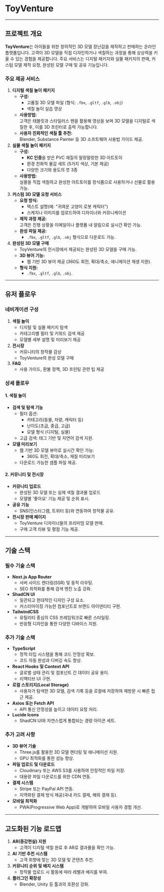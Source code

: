 # ToyVenture
---
## 프로젝트 개요
**ToyVenture**는 아이들을 위한 창의적인 3D 모델 장난감을 제작하고 판매하는 온라인 플랫폼입니다. 고객이 3D 모델을 직접 디자인하거나 색칠하는 과정을 통해 상상력을 키울 수 있는 경험을 제공합니다. 주요 서비스는 디지털 패키지와 실물 패키지의 판매, 커스텀 모델 제작 요청, 완성된 모델 구매 및 공유 기능입니다.
### 주요 제공 서비스
1. **디지털 색칠 놀이 패키지**
    - **구성:**
        - 고품질 3D 모델 파일 (형식: `.fbx`, `.gltf`, `.glb`, `.obj`)
        - 색칠 놀이 실습 영상
    - **사용방법:**  
        고객은 태블릿과 스타일러스 팬을 활용해 영상을 보며 3D 모델을 디지털로 색칠한 후, 이를 3D 프린터로 출력 가능합니다.
    - **사용자 친화적인 색칠 툴 추천:**  
        Blender, Substance Painter 등 3D 소프트웨어 사용법 가이드 제공.
2. **실물 색칠 놀이 패키지**
    - **구성:**
        - **KC 인증**을 받은 PVC 재질의 말랑말랑한 3D 아트토이
        - 환경 친화적 물감 세트 (5가지 색상, 기본 제공)
        - 다양한 크기와 용도의 붓 3종
    - **사용방법:**  
        실물을 직접 색칠하고 완성한 아트토이를 장식품으로 사용하거나 선물로 활용 가능.
3. **커스텀 3D 모델 요청 서비스**
    - **요청 방식:**
        - 텍스트 설명(예: "귀여운 고양이 로봇 캐릭터")
        - 스케치나 이미지를 업로드하여 디자이너와 커뮤니케이션
    - **제작 과정 제공:**  
        고객은 진행 상황을 이메일이나 플랫폼 내 알림으로 실시간 확인 가능.
    - **완성 파일 제공:**
        - `.fbx`, `.gltf`, `.glb`, `.obj` 형식으로 다운로드 가능.
4. **완성된 3D 모델 구매**
    - ToyVenture의 전시장에서 제공되는 완성된 3D 모델을 구매 가능.
    - **3D 뷰어 기능:**
        - 웹 기반 3D 뷰어 제공 (360도 회전, 확대/축소, 애니메이션 재생 지원).
    - **형식 지원:**
        - `.fbx`, `.gltf`, `.glb`, `.obj`.

---
## 유저 플로우
### 네비게이션 구성
1. **색칠 놀이**
    - 디지털 및 실물 패키지 탐색
    - 카테고리별 필터 및 키워드 검색 제공
    - 모델별 세부 설명 및 미리보기 제공
2. **전시장**
    - 커뮤니티의 창작물 감상
    - ToyVenture의 완성 모델 구매
3. **FAQ**
    - 사용 가이드, 환불 정책, 3D 프린팅 관련 팁 제공
### 상세 플로우
#### 1. 색칠 놀이
- **검색 및 탐색 기능**
    - 필터 옵션:
        - 카테고리(동물, 차량, 캐릭터 등)
        - 난이도(초급, 중급, 고급)
        - 모델 형식 (디지털, 실물)
    - 고급 검색: 태그 기반 및 자연어 검색 지원.
- **모델 미리보기**
    - 웹 기반 3D 모델 뷰어로 실시간 확인 가능:
        - 360도 회전, 확대/축소, 재질 미리보기
    - 다운로드 가능한 샘플 파일 제공.
#### 2. 커뮤니티 및 전시장
- **커뮤니티 업로드**
    - 완성된 3D 모델 또는 실제 색칠 결과물 업로드
    - 모델별 '좋아요' 기능 제공 및 순위 표시.
- **공유 기능**
    - SNS(인스타그램, 트위터 등)와 연동하여 창작물 공유.
- **전시장 판매 페이지**
    - ToyVenture 디자이너들의 프리미엄 모델 판매.
    - 구매 고객 리뷰 및 평점 기능 제공.
---
## 기술 스택
### 필수 기술 스택
- **Next.js App Router**
    - 서버 사이드 렌더링(SSR) 및 동적 라우팅.
    - SEO 최적화를 통해 검색 엔진 노출 강화.
- **ShadCN UI**
    - 일관되고 현대적인 디자인 구성 요소.
    - 커스터마이징 가능한 컴포넌트로 브랜드 아이덴티티 구현.
- **TailwindCSS**
    - 유틸리티 중심의 CSS 프레임워크로 빠른 스타일링.
    - 반응형 디자인을 통한 다양한 디바이스 지원.
### 추가 기술 스택
- **TypeScript**
    - 정적 타입 시스템을 통해 코드 안정성 확보.
    - 코드 자동 완성과 디버깅 속도 향상.
- **React Hooks 및 Context API**
    - 글로벌 상태 관리 및 컴포넌트 간 데이터 공유 용이.
    - 리액티브 UI 구현.
- **로컬 스토리지(Local Storage)**
    - 사용자가 탐색한 3D 모델, 검색 기록 등을 로컬에 저장하여 재방문 시 빠른 접근 제공.
- **Axios 또는 Fetch API**
    - API 통신 안정성을 높이고 데이터 요청 처리.
- **Lucide Icons**
    - ShadCN UI와 자연스럽게 통합되는 경량 아이콘 세트.

### 추가 고려 사항
- **3D 뷰어 기술**
    - Three.js를 활용한 3D 모델 렌더링 및 애니메이션 지원.
    - GPU 최적화를 통한 성능 향상.
- **파일 업로드 및 다운로드**
    - Cloudinary 또는 AWS S3를 사용하여 안정적인 파일 저장.
    - 대용량 파일 다운로드를 위한 CDN 연동.
- **결제 시스템**
    - Stripe 또는 PayPal API 연동.
    - 지역화된 결제 방식 제공(국내 카드 결제, 해외 결제 등).
- **모바일 최적화**
    - PWA(Progressive Web App)로 개발하여 모바일 사용자 경험 개선.

---
## 고도화된 기능 로드맵
1. **AR(증강현실) 지원**
    - 고객이 디지털 색칠 완료 후 AR로 결과물을 확인 가능.
2. **AI 기반 추천 시스템**
    - 고객 취향에 맞는 3D 모델 및 콘텐츠 추천.
3. **커뮤니티 순위 및 배지 시스템**
    - 창작물 업로드 시 활동에 따라 레벨과 배지를 부여.
4. **플러그인 확장성**
    - Blender, Unity 등 툴과의 호환성 강화.